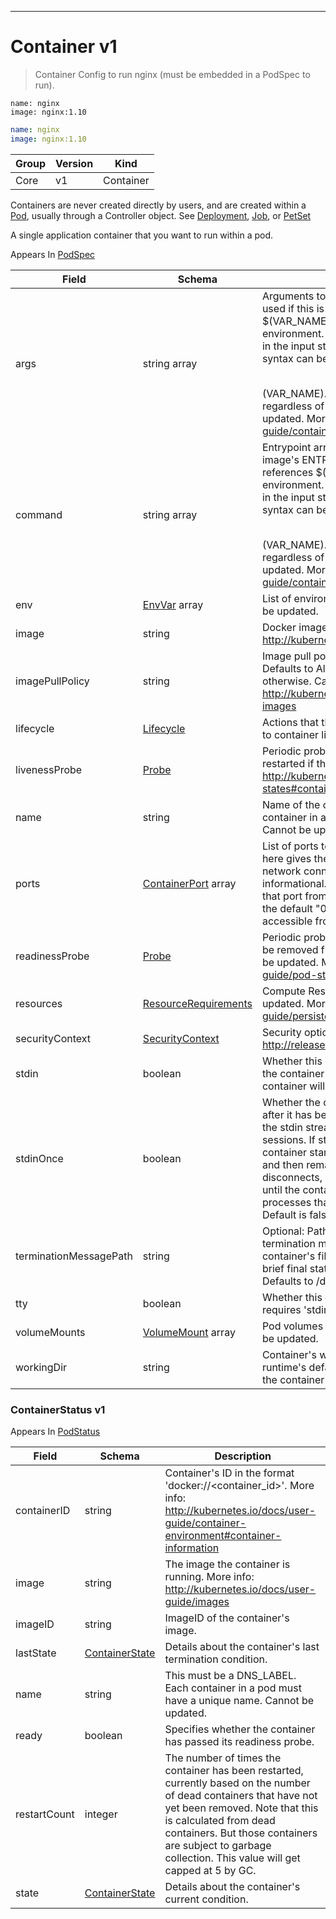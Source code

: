

-----------
# Container v1

 > Container Config to run nginx (must be embedded in a PodSpec to run). 

```shell
name: nginx
image: nginx:1.10

```


```yaml
name: nginx
image: nginx:1.10

```


Group        | Version     | Kind
------------ | ---------- | -----------
Core | v1 | Container

<aside class="warning">Containers are never created directly by users, and are created within a <a href="#pod-v1">Pod</a>, usually through a Controller object.  See <a href="#deployment-v1beta1">Deployment</a>, <a href="#job-v1">Job</a>, or <a href="#petset-v1alpha1">PetSet</a></aside>





A single application container that you want to run within a pod.

<aside class="notice">
Appears In <a href="#podspec-v1">PodSpec</a> </aside>

Field        | Schema     | Description
------------ | ---------- | -----------
args | string array | Arguments to the entrypoint. The docker image's CMD is used if this is not provided. Variable references $(VAR_NAME) are expanded using the container's environment. If a variable cannot be resolved, the reference in the input string will be unchanged. The $(VAR_NAME) syntax can be escaped with a double $$, ie: $$(VAR_NAME). Escaped references will never be expanded, regardless of whether the variable exists or not. Cannot be updated. More info: http://kubernetes.io/docs/user-guide/containers#containers-and-commands
command | string array | Entrypoint array. Not executed within a shell. The docker image's ENTRYPOINT is used if this is not provided. Variable references $(VAR_NAME) are expanded using the container's environment. If a variable cannot be resolved, the reference in the input string will be unchanged. The $(VAR_NAME) syntax can be escaped with a double $$, ie: $$(VAR_NAME). Escaped references will never be expanded, regardless of whether the variable exists or not. Cannot be updated. More info: http://kubernetes.io/docs/user-guide/containers#containers-and-commands
env | [EnvVar](#envvar-v1) array | List of environment variables to set in the container. Cannot be updated.
image | string | Docker image name. More info: http://kubernetes.io/docs/user-guide/images
imagePullPolicy | string | Image pull policy. One of Always, Never, IfNotPresent. Defaults to Always if :latest tag is specified, or IfNotPresent otherwise. Cannot be updated. More info: http://kubernetes.io/docs/user-guide/images#updating-images
lifecycle | [Lifecycle](#lifecycle-v1) | Actions that the management system should take in response to container lifecycle events. Cannot be updated.
livenessProbe | [Probe](#probe-v1) | Periodic probe of container liveness. Container will be restarted if the probe fails. Cannot be updated. More info: http://kubernetes.io/docs/user-guide/pod-states#container-probes
name | string | Name of the container specified as a DNS_LABEL. Each container in a pod must have a unique name (DNS_LABEL). Cannot be updated.
ports | [ContainerPort](#containerport-v1) array | List of ports to expose from the container. Exposing a port here gives the system additional information about the network connections a container uses, but is primarily informational. Not specifying a port here DOES NOT prevent that port from being exposed. Any port which is listening on the default "0.0.0.0" address inside a container will be accessible from the network. Cannot be updated.
readinessProbe | [Probe](#probe-v1) | Periodic probe of container service readiness. Container will be removed from service endpoints if the probe fails. Cannot be updated. More info: http://kubernetes.io/docs/user-guide/pod-states#container-probes
resources | [ResourceRequirements](#resourcerequirements-v1) | Compute Resources required by this container. Cannot be updated. More info: http://kubernetes.io/docs/user-guide/persistent-volumes#resources
securityContext | [SecurityContext](#securitycontext-v1) | Security options the pod should run with. More info: http://releases.k8s.io/HEAD/docs/design/security_context.md
stdin | boolean | Whether this container should allocate a buffer for stdin in the container runtime. If this is not set, reads from stdin in the container will always result in EOF. Default is false.
stdinOnce | boolean | Whether the container runtime should close the stdin channel after it has been opened by a single attach. When stdin is true the stdin stream will remain open across multiple attach sessions. If stdinOnce is set to true, stdin is opened on container start, is empty until the first client attaches to stdin, and then remains open and accepts data until the client disconnects, at which time stdin is closed and remains closed until the container is restarted. If this flag is false, a container processes that reads from stdin will never receive an EOF. Default is false
terminationMessagePath | string | Optional: Path at which the file to which the container's termination message will be written is mounted into the container's filesystem. Message written is intended to be brief final status, such as an assertion failure message. Defaults to /dev/termination-log. Cannot be updated.
tty | boolean | Whether this container should allocate a TTY for itself, also requires 'stdin' to be true. Default is false.
volumeMounts | [VolumeMount](#volumemount-v1) array | Pod volumes to mount into the container's filesystem. Cannot be updated.
workingDir | string | Container's working directory. If not specified, the container runtime's default will be used, which might be configured in the container image. Cannot be updated.


### ContainerStatus v1

<aside class="notice">
Appears In <a href="#podstatus-v1">PodStatus</a> </aside>

Field        | Schema     | Description
------------ | ---------- | -----------
containerID | string | Container's ID in the format 'docker://<container_id>'. More info: http://kubernetes.io/docs/user-guide/container-environment#container-information
image | string | The image the container is running. More info: http://kubernetes.io/docs/user-guide/images
imageID | string | ImageID of the container's image.
lastState | [ContainerState](#containerstate-v1) | Details about the container's last termination condition.
name | string | This must be a DNS_LABEL. Each container in a pod must have a unique name. Cannot be updated.
ready | boolean | Specifies whether the container has passed its readiness probe.
restartCount | integer | The number of times the container has been restarted, currently based on the number of dead containers that have not yet been removed. Note that this is calculated from dead containers. But those containers are subject to garbage collection. This value will get capped at 5 by GC.
state | [ContainerState](#containerstate-v1) | Details about the container's current condition.





